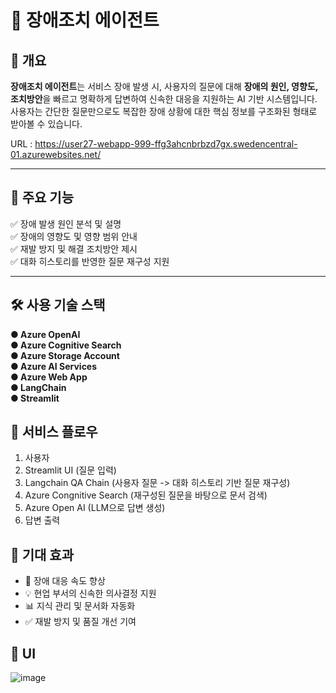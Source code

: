 # 🤖 장애조치 에이전트

## 📌 개요

**장애조치 에이전트**는 서비스 장애 발생 시, 사용자의 질문에 대해 **장애의 원인, 영향도, 조치방안**을 빠르고 명확하게 답변하여 신속한 대응을 지원하는 AI 기반 시스템입니다.  
사용자는 간단한 질문만으로도 복잡한 장애 상황에 대한 핵심 정보를 구조화된 형태로 받아볼 수 있습니다.

URL : https://user27-webapp-999-ffg3ahcnbrbzd7gx.swedencentral-01.azurewebsites.net/

---

## 🚀 주요 기능

✅ 장애 발생 원인 분석 및 설명  
✅ 장애의 영향도 및 영향 범위 안내  
✅ 재발 방지 및 해결 조치방안 제시  
✅ 대화 히스토리를 반영한 질문 재구성 지원  

---

## 🛠 사용 기술 스택

 **● Azure OpenAI**  
 **● Azure Cognitive Search**  
 **● Azure Storage Account**   
 **● Azure AI Services**  
 **● Azure Web App**     
 **● LangChain**   
 **● Streamlit**   

## 🔗 서비스 플로우
 1. 사용자
 2. Streamlit UI (질문 입력)
 3. Langchain QA Chain (사용자 질문 -> 대화 히스토리 기반 질문 재구성) 
 4. Azure Congnitive Search (재구성된 질문을 바탕으로 문서 검색)
 5. Azure Open AI (LLM으로 답변 생성)
 6. 답변 출력

## 🎯 기대 효과

- 🚀 장애 대응 속도 향상
- 💡 현업 부서의 신속한 의사결정 지원
- 📊 지식 관리 및 문서화 자동화
- ✅ 재발 방지 및 품질 개선 기여

## 🎨 UI
![image](https://github.com/user-attachments/assets/fc2602ef-db83-4c8b-9b58-bcee8efe4120)
